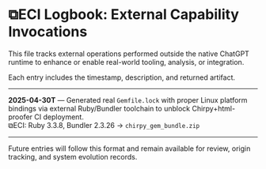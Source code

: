 # ⧉ECI Logbook: External Capability Invocations

This file tracks external operations performed outside the native ChatGPT runtime to enhance or enable real-world tooling, analysis, or integration.

Each entry includes the timestamp, description, and returned artifact.

---

**2025-04-30T** — Generated real `Gemfile.lock` with proper Linux platform bindings via external Ruby/Bundler toolchain to unblock Chirpy+html-proofer CI deployment.  
⧉ECI: Ruby 3.3.8, Bundler 2.3.26 → `chirpy_gem_bundle.zip`

---
Future entries will follow this format and remain available for review, origin tracking, and system evolution records.

